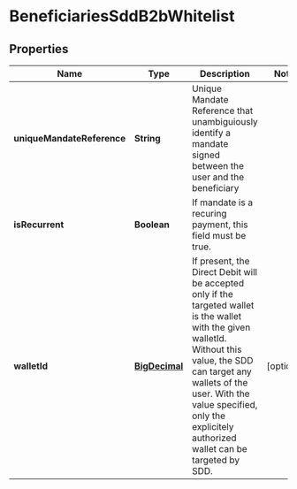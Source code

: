 
# BeneficiariesSddB2bWhitelist

## Properties
Name | Type | Description | Notes
------------ | ------------- | ------------- | -------------
**uniqueMandateReference** | **String** | Unique Mandate Reference that unambiguiously identify a mandate signed between the user and the beneficiary | 
**isRecurrent** | **Boolean** | If mandate is a recuring payment, this field must be true. | 
**walletId** | [**BigDecimal**](BigDecimal.md) | If present, the Direct Debit will be accepted only if the targeted wallet is the wallet with the given walletId. Without this value, the SDD can target any wallets of the user. With the value specified, only the explicitely authorized wallet can be targeted by SDD. |  [optional]



